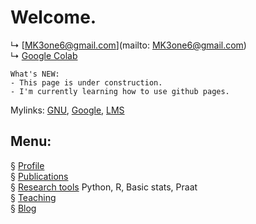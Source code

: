 # Welcome.


↳ [MK3one6@gmail.com](mailto: MK3one6@gmail.com)  
↳ [Google Colab](https://colab.research.google.com/)
```
What's NEW:  
- This page is under construction. 
- I'm currently learning how to use github pages.
```

Mylinks: [GNU](https://www.gnu.ac.kr), [Google](https://www.gogle.com), [LMS](https://rec.ac.kr/gnu)

## Menu:

§ [Profile](/contents/profile.md)  
§ [Publications](/publications.md)  
§ [Research tools](/contents/tools.md) Python, R, Basic stats, Praat  
§ [Teaching](/contents/teaching.md)  
§ [Blog](/blog/blogmain.md)

